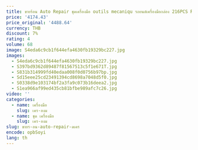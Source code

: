 ```yaml
---
title: ขายร้อน Auto Repair ชุดเครื่องมือ outils mecaniqu รถยนต์เครื่องมือกล่อง 216PCS Rachet SOCKET ประแจช่างชุดเครื่องมือสําหรับรถยนต์
price: '4174.43'
price_original: '4488.64'
currency: THB
discount: 7%
rating: 4
volume: 68
image: S4eda6c9cb1f644efa4630fb19329bc227.jpg
images:
  - S4eda6c9cb1f644efa4630fb19329bc227.jpg
  - S397bd9362d89487f81567513c5f1e671T.jpg
  - S831b314999fd40edaa008f0d0756b97bp.jpg
  - Sd15eee25cd23491394cd8698a7048d5f0.jpg
  - S0338d9e103174bf2a3fa9c073b16deea2.jpg
  - S1ea966af99ed435cb81bfbe989afc7c26.jpg
video: ''
categories:
  - name: เครื่องมือ
    slug: เคร-องม
  - name: ชุด เครื่องมือ
    slug: เคร-องม
slug: ขายร-อน-auto-repair-ดเคร
encode: opbSoyi
lang: th
---
```

  